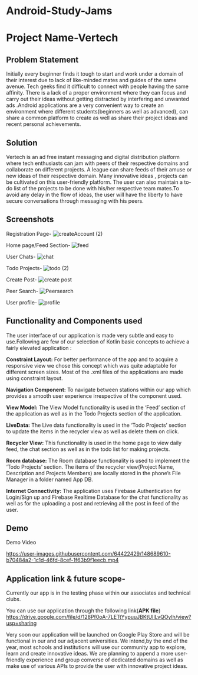 # Android-Study-Jams

# Project Name-Vertech

## Problem Statement
Initially every beginner finds it tough to start and work under a domain of their interest due to lack of like-minded mates and guides of the same avenue. Tech geeks find it difficult to connect with people having the same affinity. There is a lack of a proper environment where they can focus and carry out their ideas without getting distracted by interfering and unwanted ads .Android applications are a very convenient way to create an environment where different students(beginners as well as advanced), can share a common platform to create as well as share their project ideas and recent personal achievements. 


## Solution
Vertech is an ad free instant messaging and digital distribution platform where tech enthusiasts can jam with peers of their respective domains and collaborate on different projects. A league can share feeds of their amuse or new ideas of their respective domain. Many innovative ideas , projects can be cultivated on this user-friendly platform. The user can also maintain a to-do list of the projects to be done with his/her respective team mates.To avoid any delay in the flow of ideas, the user will have the liberty to have secure conversations through messaging with his peers.

## Screenshots

Registration Page- 
![createAccount (2)](https://user-images.githubusercontent.com/64422429/148675650-a91a8bcb-1334-4a2c-9dd4-0d203cc2b03b.jpg)

Home page/Feed Section-
![feed](https://user-images.githubusercontent.com/64422429/148675703-b9b5b887-cb74-4196-9188-ccce529aba51.jpg)

User Chats-
![chat](https://user-images.githubusercontent.com/64422429/148675762-443355d3-7e46-4b24-ab84-23a9f09c7baf.jpg)

Todo Projects-
![todo (2)](https://user-images.githubusercontent.com/64422429/148677896-9593a78d-d914-482e-bf02-d5cb382d15f0.jpg)


Create Post-
![create post](https://user-images.githubusercontent.com/64422429/148675770-530dea07-cfcf-46f8-b564-424d97c965ce.jpg)

Peer Search-
![Peersearch](https://user-images.githubusercontent.com/64422429/148675780-3fa18074-f7de-47ad-8a3a-fc984a902ad7.jpg)

User profile-
![profile](https://user-images.githubusercontent.com/64422429/148675786-41a6280c-14db-439c-9fd2-cb14743d4f55.jpg)

## Functionality and Components used

The user interface of our application is made very subtle and easy to use.Following are few of our selection of Kotlin basic concepts to achieve a fairly elevated application :

**Constraint Layout:** For better performance of the app and to acquire a responsive view we chose this concept which was quite adaptable for different screen sizes. Most of the .xml files of the applications are made using constraint layout.

**Navigation Component:** To navigate between stations within our app which provides a smooth user experience irrespective of the component used.

**View Model:** The View Model functionality is used in the ‘Feed’ section of the application as well as in the Todo Projects section of the application. 

**LiveData:** The Live data functionality is used in the ‘Todo Projects’ section to update the items in the recycler view as well as delete them on click.

**Recycler View:** This functionality is used in the home page to view daily feed, the chat section as well as in the todo list for making projects.

**Room database:** The Room database functionality is used to implement the ‘Todo Projects’ section. The items of the recycler view(Project Name, Description and Projects Members) are locally stored in the phone’s File Manager in a folder named App DB.

**Internet Connectivity:** The application uses Firebase Authentication for Login/Sign up and Firebase Realtime Database for the chat functionality as well as for the uploading a post and retrieving all the post in feed of the user.
## Demo

Demo Video

https://user-images.githubusercontent.com/64422429/148689610-b70484a2-1c1d-46fd-8cef-1f63b9f1eecb.mp4

## Application link & future scope-
Currently our app is in the testing phase within our associates and technical clubs.

You can use our application through the following link(**APK file**)
https://drive.google.com/file/d/128Pf0oA-7LETtYypuuJBKtUIILvQOylh/view?usp=sharing

Very soon our application will be launched on Google Play Store and will be functional in our and our adjacent universities. We intend,by the end of the year, most schools and institutions will use our community app to explore, learn and create innovative ideas. We are planning to append a more user-friendly experience and group converse of dedicated domains as well as make use of various APIs to provide the user with innovative project ideas.
